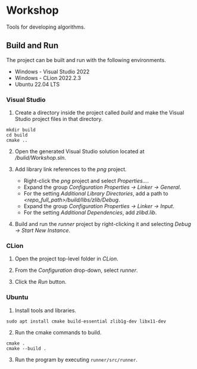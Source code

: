 # Workshop
Tools for developing algorithms.

## Build and Run
The project can be built and run with the following environments.

 - Windows - Visual Studio 2022
 - Windows - CLion 2022.2.3
 - Ubuntu 22.04 LTS

### Visual Studio

1. Create a directory inside the project called *build* and make the Visual Studio project files in that directory.
```
mkdir build
cd build
cmake ..
```

2. Open the generated Visual Studio solution located at */bulid/Workshop.sln*.

3. Add library link references to the *png* project.
    - Right-click the *png* project and select *Properties...*.
    - Expand the group *Configuration Properties -> Linker -> General*. 
    - For the setting *Additional Library Directories*, add a path to *\<repo_full_path\>/build/libs/zlib/Debug*. 
    - Expand the group *Configuration Properties -> Linker -> Input*. 
    - For the setting *Additional Dependencies*, add *zlibd.lib*.

4. Build and run the *runner* project by right-clicking it and selecting *Debug -> Start New Instance*.


### CLion

1. Open the project top-level folder in *CLion*.

2. From the *Configuration* drop-down, select *runner*.

3. Click the *Run* button.


### Ubuntu

1. Install tools and libraries.
```
sudo apt install cmake build-essential zlib1g-dev libx11-dev
```

2. Run the cmake commands to build.
```
cmake .
cmake --build .
```

3. Run the program by executing `runner/src/runner`.

